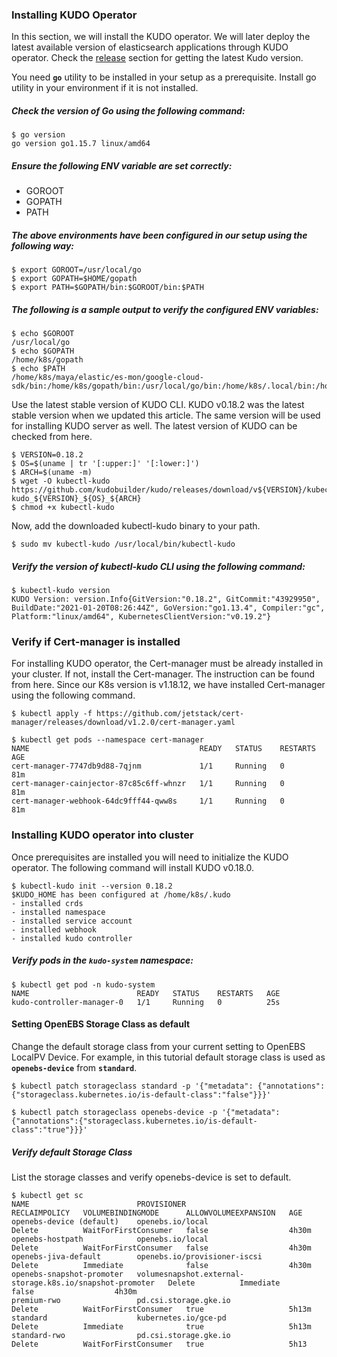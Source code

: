 ### Installing KUDO Operator

In this section, we will install the KUDO operator. We will later deploy the latest available version of elasticsearch applications through KUDO operator. Check the [release](https://github.com/kudobuilder/kudo/releases) section for getting the latest Kudo version.

You need **`go`** utility to be installed in your setup as a prerequisite. Install go utility in your environment if it is not installed.

##### Check the version of Go using the following command:
```
$ go version
go version go1.15.7 linux/amd64
```

##### Ensure the following ENV variable are set correctly:

- GOROOT
- GOPATH
- PATH


##### The above environments have been configured in our setup using the following way:
```
$ export GOROOT=/usr/local/go
$ export GOPATH=$HOME/gopath
$ export PATH=$GOPATH/bin:$GOROOT/bin:$PATH
```

##### The following is a sample output to verify the configured ENV variables:
```
$ echo $GOROOT
/usr/local/go
$ echo $GOPATH
/home/k8s/gopath
$ echo $PATH
/home/k8s/maya/elastic/es-mon/google-cloud-sdk/bin:/home/k8s/gopath/bin:/usr/local/go/bin:/home/k8s/.local/bin:/home/k8s/bin:/usr/local/bin:/usr/bin:/usr/local/sbin:/usr/sbin

```

Use the latest stable version of KUDO CLI. KUDO v0.18.2 was the latest stable version when we updated this article. The same version will be used for installing KUDO server as well. The latest version of KUDO can be checked from here.


```
$ VERSION=0.18.2
$ OS=$(uname | tr '[:upper:]' '[:lower:]')
$ ARCH=$(uname -m)
$ wget -O kubectl-kudo https://github.com/kudobuilder/kudo/releases/download/v${VERSION}/kubectl-kudo_${VERSION}_${OS}_${ARCH}
$ chmod +x kubectl-kudo

```

Now, add the downloaded kubectl-kudo binary to your path.

```
$ sudo mv kubectl-kudo /usr/local/bin/kubectl-kudo
```

##### Verify the version of kubectl-kudo CLI using the following command:

```
$ kubectl-kudo version
KUDO Version: version.Info{GitVersion:"0.18.2", GitCommit:"43929950", BuildDate:"2021-01-20T08:26:44Z", GoVersion:"go1.13.4", Compiler:"gc", Platform:"linux/amd64", KubernetesClientVersion:"v0.19.2"}
```


### Verify if Cert-manager is installed

For installing KUDO operator, the Cert-manager must be already installed in your cluster. If not, install the Cert-manager. The instruction can be found from here. Since our K8s version is v1.18.12, we have installed Cert-manager using the following command.

```
$ kubectl apply -f https://github.com/jetstack/cert-manager/releases/download/v1.2.0/cert-manager.yaml
```

```
$ kubectl get pods --namespace cert-manager
NAME                                      READY   STATUS    RESTARTS   AGE
cert-manager-7747db9d88-7qjnm             1/1     Running   0          81m
cert-manager-cainjector-87c85c6ff-whnzr   1/1     Running   0          81m
cert-manager-webhook-64dc9fff44-qww8s     1/1     Running   0          81m
```

### Installing KUDO operator into cluster

Once prerequisites are installed you will need to initialize the KUDO operator. The following command will install KUDO v0.18.0.

```
$ kubectl-kudo init --version 0.18.2
$KUDO_HOME has been configured at /home/k8s/.kudo
- installed crds
- installed namespace
- installed service account
- installed webhook
- installed kudo controller
```


##### Verify pods in the `kudo-system` namespace:

```
$ kubectl get pod -n kudo-system
NAME                        READY   STATUS    RESTARTS   AGE
kudo-controller-manager-0   1/1     Running   0          25s
```

#### Setting OpenEBS Storage Class as default

Change the default storage class from your current setting to OpenEBS LocalPV Device. For example, in this tutorial default storage class is used as **`openebs-device`** from **`standard`**.

```
$ kubectl patch storageclass standard -p '{"metadata": {"annotations":{"storageclass.kubernetes.io/is-default-class":"false"}}}'

$ kubectl patch storageclass openebs-device -p '{"metadata": {"annotations":{"storageclass.kubernetes.io/is-default-class":"true"}}}'
```

##### Verify default Storage Class
 
List the storage classes and verify openebs-device is set to default.

```
$ kubectl get sc
NAME                        PROVISIONER                                                RECLAIMPOLICY   VOLUMEBINDINGMODE      ALLOWVOLUMEEXPANSION   AGE
openebs-device (default)    openebs.io/local                                           Delete          WaitForFirstConsumer   false                  4h30m
openebs-hostpath            openebs.io/local                                           Delete          WaitForFirstConsumer   false                  4h30m
openebs-jiva-default        openebs.io/provisioner-iscsi                               Delete          Immediate              false                  4h30m
openebs-snapshot-promoter   volumesnapshot.external-storage.k8s.io/snapshot-promoter   Delete          Immediate              false                  4h30m
premium-rwo                 pd.csi.storage.gke.io                                      Delete          WaitForFirstConsumer   true                   5h13m
standard                    kubernetes.io/gce-pd                                       Delete          Immediate              true                   5h13m
standard-rwo                pd.csi.storage.gke.io                                      Delete          WaitForFirstConsumer   true                   5h13
```
